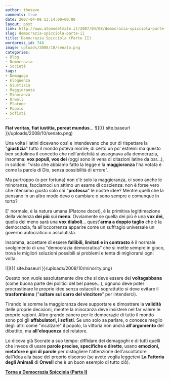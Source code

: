 ```yaml
---
author: thesave
comments: true
date: 2007-04-08 13:14:00+00:00
layout: post
link: http://www.atomodelmale.it/2007/04/08/democrazia-spicciola-parte-ii/
slug: democrazia-spicciola-parte-ii
title: Democrazia Spicciola (Parte II)
wordpress_id: 748
image: uploads/2008/10/senato.png
categories:
- Blog
- Democrazia
- Società
tags:
- Demagogo
- Eloquenza
- Giustizia
- Maggioranza
- Minoranza
- Orwell
- Platone
- Popolo
- Sofisti
---
```


**Fiat veritas, fiat iustitia, pereat mundus**…
![]({{ site.baseurl }}/uploads/2008/10/senato.png)

Una volta i latini dicevano così e intendevano che pur di rispettare la "**giustizia**" tutto il mondo poteva morire; di certo un po' estremi ma questo ben sottolinea il concetto che nell'antichità si assegnava alla democrazia, insomma: **vox populi, vox dei** (oggi sono in vena di citazioni latine da bar...), in soldoni: "visto che abbiamo fatto la legge e la **maggioranza** l'ha votata è come la parola di Dio, senza possibilità di errore".

Ma purtroppo (o per fortuna) non c'è solo la maggioranza, ci sono anche le minoranze, facciamoci un attimo un esame di coscienza: non è forse vero che riteniamo giusto solo chi "**professa**" le nostre idee? Mentre quelli che la pensano in un altro modo devo o cambiare o sono sempre e comunque in torto?

E' normale, è la natura umana (Platone docet), è la primitiva legittimazione della violenza **dei più** sui **meno**.
Ovviamente se quella dei più è una **vox dei,** quella dei meno sarà una **vox diaboli**… quest'**arma a doppio taglio** che è la democrazia, fa all'occorrenza apparire come un suffragio universale un governo autocratico o assolutista.

Insomma, accettare di essere **fallibili, limitati e in contrasto** è il normale svolgimento di una "democrazia democratica" che si mette sempre in gioco, trova le migliori soluzioni possibili ai problemi e tenta di migliorarsi ogni volta.

![]({{ site.baseurl }}/uploads/2008/10/minority.png)

Questo non vuole assolutamente dire che si deve essere dei **voltagabbana** (come buona parte dei politici del bel paese…), ognuno deve poter procrastinare le proprie idee senza ostacoli e soprattutto si deve evitare il **trasformismo** ("**saltare sul carro del vincitore**" per intenderci).

Tirando le somme la maggioranza deve supportare e dimostrare la **validità** delle proprie decisioni, mentre la minoranza deve insistere nel far valere le proprie ragioni.
Altro grande cancro per le democrazie di tutto il mondo sono poi gli **affabulatori, i sofisti**.
Se uno solo sa parlare, o conosce meglio degli altri come "incalzare" il popolo, la vittoria non andrà **all'argomento** del dibattito, ma **all'eloquenza** del relatore.

Lo diceva già Socrate a suo tempo: diffidare dei demagoghi e di tutti quelli che invece di usare **parole precise, specifiche e dirette**, usano **emozioni, metafore e giri di parole** per distogliere l'attenzione dell'ascoltatore dall'idea alla base del proprio discorso (se avete voglia leggetevi **La Fattoria degli Animali** di **Orwell** che è un buon esempio di tutto ciò).

**[Torna a Democrazia Spicciola (Parte I)](/2007/03/26/democrazia-spicciola-parte-i.html)**
